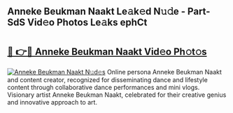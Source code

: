 ## Anneke Beukman Naakt Le𝚊k𝚎d N𝚞𝚍e - Part-SdS Vid𝚎o Photos Le𝚊ks ephCt

# <h2><a href="http://fb7lh0.evod.top/?m=Anneke+Beukman+Naakt">🔗 👉🔴 Anneke Beukman Naakt Vid𝚎o Ph𝚘t𝚘s</a></h2>

[![Anneke Beukman Naakt N𝚞d𝚎s](https://i.imgur.com/8V9OHl7.gif)](http://fb7lh0.evod.top/?m=Anneke+Beukman+Naakt)
Online persona Anneke Beukman Naakt and content creator, recognized for disseminating dance and lifestyle content through collaborative dance performances and mini vlogs. Visionary artist Anneke Beukman Naakt, celebrated for their creative genius and innovative approach to art. 
